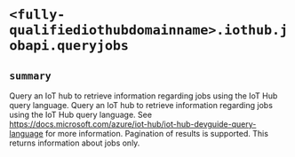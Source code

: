 # `<fully-qualifiediothubdomainname>.iothub.jobapi.queryjobs`

## `summary`
Query an IoT hub to retrieve information regarding jobs using the IoT Hub query language. Query an IoT hub to retrieve information regarding jobs using the IoT Hub query language. See https://docs.microsoft.com/azure/iot-hub/iot-hub-devguide-query-language for more information. Pagination of results is supported. This returns information about jobs only.


